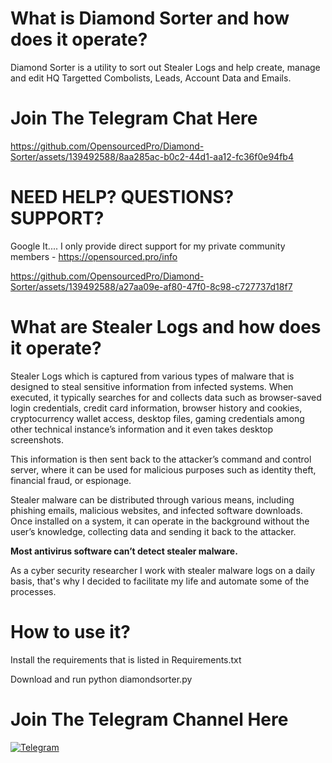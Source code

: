 **<h1> What is Diamond Sorter and how does it operate?</h1>** 
Diamond Sorter is a utility to sort out Stealer Logs and help create, manage and edit HQ Targetted Combolists, Leads, Account Data and Emails.


**<h1>Join The Telegram Chat Here</h1>** 



https://github.com/OpensourcedPro/Diamond-Sorter/assets/139492588/8aa285ac-b0c2-44d1-aa12-fc36f0e94fb4


**<h1>NEED HELP? QUESTIONS? SUPPORT? </h1>** 
Google It.... I only provide direct support for my private community members - https://opensourced.pro/info



https://github.com/OpensourcedPro/Diamond-Sorter/assets/139492588/a27aa09e-af80-47f0-8c98-c727737d18f7





**<h1> What are Stealer Logs and how does it operate?</h1>** 
Stealer Logs which is captured from various types of malware that is designed to steal sensitive information from infected systems. When executed, it typically searches for and collects data such as browser-saved login credentials, credit card information, browser history and cookies, cryptocurrency wallet access, desktop files, gaming credentials among other technical instance’s information and it even takes desktop screenshots.



This information is then sent back to the attacker’s command and control server, where it can be used for malicious purposes such as identity theft, financial fraud, or espionage. 

Stealer malware can be distributed through various means, including phishing emails, malicious websites, and infected software downloads. Once installed on a system, it can operate in the background without the user’s knowledge, collecting data and sending it back to the attacker.

**Most antivirus software can’t detect stealer malware.**

As a cyber security researcher I work with stealer malware logs on a daily basis, that's why I decided to facilitate my life and automate some of the processes.



**<h1> How to use it?</h1>**
Install the requirements that is listed in Requirements.txt

Download and run python diamondsorter.py

**<h1>Join The Telegram Channel Here</h1>** 
[![Telegram](https://cdn.icon-icons.com/icons2/2530/PNG/512/telegram_button_icon_151837.png)](https://t.me/+Tdi5XNsUY8diMGE5)


